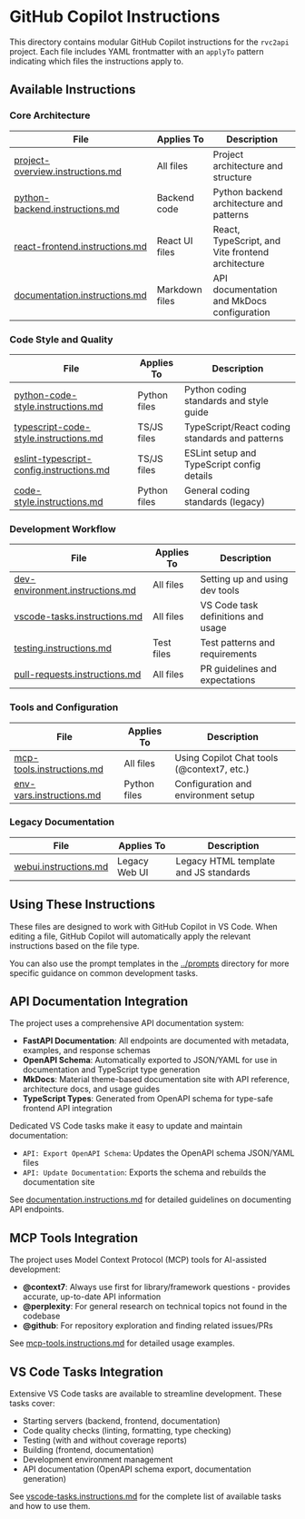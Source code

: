 # GitHub Copilot Instructions

This directory contains modular GitHub Copilot instructions for the `rvc2api` project. Each file includes YAML frontmatter with an `applyTo` pattern indicating which files the instructions apply to.

## Available Instructions

### Core Architecture

| File                                                                 | Applies To     | Description                                       |
| -------------------------------------------------------------------- | -------------- | ------------------------------------------------- |
| [project-overview.instructions.md](project-overview.instructions.md) | All files      | Project architecture and structure                |
| [python-backend.instructions.md](python-backend.instructions.md)     | Backend code   | Python backend architecture and patterns          |
| [react-frontend.instructions.md](react-frontend.instructions.md)     | React UI files | React, TypeScript, and Vite frontend architecture |
| [documentation.instructions.md](documentation.instructions.md)       | Markdown files | API documentation and MkDocs configuration        |

### Code Style and Quality

| File                                                                                 | Applies To   | Description                                    |
| ------------------------------------------------------------------------------------ | ------------ | ---------------------------------------------- |
| [python-code-style.instructions.md](python-code-style.instructions.md)               | Python files | Python coding standards and style guide        |
| [typescript-code-style.instructions.md](typescript-code-style.instructions.md)       | TS/JS files  | TypeScript/React coding standards and patterns |
| [eslint-typescript-config.instructions.md](eslint-typescript-config.instructions.md) | TS/JS files  | ESLint setup and TypeScript config details     |
| [code-style.instructions.md](code-style.instructions.md)                             | Python files | General coding standards (legacy)              |

### Development Workflow

| File                                                               | Applies To | Description                        |
| ------------------------------------------------------------------ | ---------- | ---------------------------------- |
| [dev-environment.instructions.md](dev-environment.instructions.md) | All files  | Setting up and using dev tools     |
| [vscode-tasks.instructions.md](vscode-tasks.instructions.md)       | All files  | VS Code task definitions and usage |
| [testing.instructions.md](testing.instructions.md)                 | Test files | Test patterns and requirements     |
| [pull-requests.instructions.md](pull-requests.instructions.md)     | All files  | PR guidelines and expectations     |

### Tools and Configuration

| File                                                   | Applies To   | Description                                |
| ------------------------------------------------------ | ------------ | ------------------------------------------ |
| [mcp-tools.instructions.md](mcp-tools.instructions.md) | All files    | Using Copilot Chat tools (@context7, etc.) |
| [env-vars.instructions.md](env-vars.instructions.md)   | Python files | Configuration and environment setup        |

### Legacy Documentation

| File                                           | Applies To    | Description                           |
| ---------------------------------------------- | ------------- | ------------------------------------- |
| [webui.instructions.md](webui.instructions.md) | Legacy Web UI | Legacy HTML template and JS standards |

## Using These Instructions

These files are designed to work with GitHub Copilot in VS Code. When editing a file, GitHub Copilot will automatically apply the relevant instructions based on the file type.

You can also use the prompt templates in the [../prompts](../prompts) directory for more specific guidance on common development tasks.

## API Documentation Integration

The project uses a comprehensive API documentation system:

- **FastAPI Documentation**: All endpoints are documented with metadata, examples, and response schemas
- **OpenAPI Schema**: Automatically exported to JSON/YAML for use in documentation and TypeScript type generation
- **MkDocs**: Material theme-based documentation site with API reference, architecture docs, and usage guides
- **TypeScript Types**: Generated from OpenAPI schema for type-safe frontend API integration

Dedicated VS Code tasks make it easy to update and maintain documentation:

- `API: Export OpenAPI Schema`: Updates the OpenAPI schema JSON/YAML files
- `API: Update Documentation`: Exports the schema and rebuilds the documentation site

See [documentation.instructions.md](documentation.instructions.md) for detailed guidelines on documenting API endpoints.

## MCP Tools Integration

The project uses Model Context Protocol (MCP) tools for AI-assisted development:

- **@context7**: Always use first for library/framework questions - provides accurate, up-to-date API information
- **@perplexity**: For general research on technical topics not found in the codebase
- **@github**: For repository exploration and finding related issues/PRs

See [mcp-tools.instructions.md](mcp-tools.instructions.md) for detailed usage examples.

## VS Code Tasks Integration

Extensive VS Code tasks are available to streamline development. These tasks cover:

- Starting servers (backend, frontend, documentation)
- Code quality checks (linting, formatting, type checking)
- Testing (with and without coverage reports)
- Building (frontend, documentation)
- Development environment management
- API documentation (OpenAPI schema export, documentation generation)

See [vscode-tasks.instructions.md](vscode-tasks.instructions.md) for the complete list of available tasks and how to use them.

